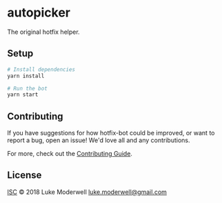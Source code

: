 # autopicker
The original hotfix helper.

## Setup

```sh
# Install dependencies
yarn install

# Run the bot
yarn start
```

## Contributing

If you have suggestions for how hotfix-bot could be improved, or want to report a bug, open an issue! We'd love all and any contributions.

For more, check out the [Contributing Guide](CONTRIBUTING.md).

## License

[ISC](LICENSE) © 2018 Luke Moderwell <luke.moderwell@gmail.com>
